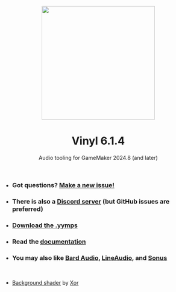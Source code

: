 <p align="center"><img src="https://raw.githubusercontent.com/JujuAdams/vinyl/master/LOGO.png" style="display:block; margin:auto; width:300px"></p>
<h1 align="center">Vinyl 6.1.4</h1>

<p align="center">Audio tooling for GameMaker 2024.8 (and later)</p>

&nbsp;

- ### Got questions? [Make a new issue!](https://github.com/JujuAdams/Vinyl/issues/new)
- ### There is also a [Discord server](https://discord.gg/hwgWpnsNw2) (but GitHub issues are preferred)
- ### [Download the .yymps](https://github.com/JujuAdams/Vinyl/releases/)
- ### Read the [documentation](http://jujuadams.github.io/Vinyl)
- ### You may also like [Bard Audio](https://github.com/gl326/bard-audio), [LineAudio](https://github.com/WangleLine/LineAudio), and [Sonus](https://github.com/tabularelf/Sonus)

&nbsp;

- [Background shader](https://www.shadertoy.com/view/3sccD8/) by [Xor](https://xor.graphics/)
